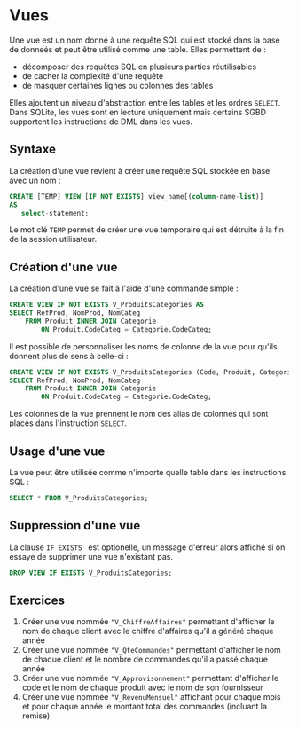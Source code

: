 # Vues

Une vue est un nom donné à une requête SQL qui est stocké dans la base de donneés et peut être utilisé comme une table. 
Elles permettent de : 
- décomposer des requêtes SQL en plusieurs parties réutilisables 
- de cacher la complexité d'une requête
- de masquer certaines lignes ou colonnes des tables 

Elles ajoutent un niveau d'abstraction entre les tables et les ordres `SELECT`.
Dans SQLite, les vues sont en lecture uniquement mais certains SGBD supportent les instructions de DML dans les vues.


## Syntaxe

La création d'une vue revient à créer une requête SQL stockée en base avec un nom :

```sql
CREATE [TEMP] VIEW [IF NOT EXISTS] view_name[(column-name-list)]
AS 
   select-statement;
```

Le mot clé `TEMP` permet de créer une vue temporaire qui est détruite à la fin de la session utilisateur.


## Création d'une vue

La création d'une vue se fait à l'aide d'une commande simple :

```sql
CREATE VIEW IF NOT EXISTS V_ProduitsCategories AS
SELECT RefProd, NomProd, NomCateg
	FROM Produit INNER JOIN Categorie
		ON Produit.CodeCateg = Categorie.CodeCateg;
```

Il est possible de personnaliser les noms de colonne de la vue pour qu'ils donnent plus de sens à celle-ci :

```sql
CREATE VIEW IF NOT EXISTS V_ProduitsCategories (Code, Produit, Categorie) AS
SELECT RefProd, NomProd, NomCateg
	FROM Produit INNER JOIN Categorie
		ON Produit.CodeCateg = Categorie.CodeCateg;
```

Les colonnes de la vue prennent le nom des alias de colonnes qui sont placés dans l'instruction `SELECT`.


## Usage d'une vue

La vue peut être utilisée comme n'importe quelle table dans les instructions SQL :

```sql
SELECT * FROM V_ProduitsCategories;
```


## Suppression d'une vue

La clause `IF EXISTS ` est optionelle, un message d'erreur alors affiché si on essaye de supprimer une vue n'existant pas.

```sql
DROP VIEW IF EXISTS V_ProduitsCategories;
```


## Exercices

1. Créer une vue nommée `"V_ChiffreAffaires"` permettant d'afficher le nom de chaque client avec le chiffre d'affaires qu'il a généré chaque année 
2. Créer une vue nommée `"V_QteCommandes"` permettant d'afficher le nom de chaque client et le nombre de commandes qu'il a passé chaque année 
3. Créer une vue nommée `"V_Approvisonnement"` permettant d'afficher le code et le nom de chaque produit avec le nom de son fournisseur
4. Créer une vue nommée `"V_RevenuMensuel"` affichant pour chaque mois et pour chaque année le montant total des commandes (incluant la remise)